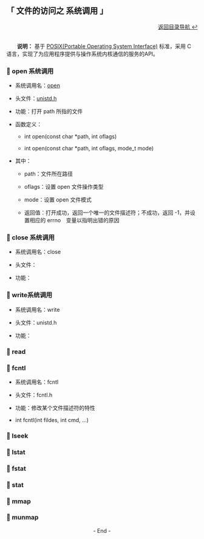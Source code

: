 ## 「 文件的访问之 系统调用 」

<div align="right">
    <a href="https://github.com/fmw666/Linux#-目录导航">返回目录导航 ↩</a>
</div>

<br>

&emsp;&emsp;**说明：** 基于 [POSIX(Portable Operating System Interface)](#welcome) 标准，采用 C 语言，实现了为应用程序提供与操作系统内核通信的服务的API。

### 💬 open 系统调用

+ 系统调用名：[open](#welcome)

+ 头文件：[unistd.h](#welcome)

+ 功能：打开 path 所指的文件

+ 函数定义：

    + int open(const char *path, int oflags)

    + int open(const char *path, int oflags, mode_t mode)

+ 其中：

    + path：文件所在路径

    + oflags：设置 open 文件操作类型

    + mode：设置 open 文件模式

    + 返回值：打开成功，返回一个唯一的文件描述符；不成功，返回 -1，并设置相应的 errno　变量以指明出错的原因

### 💬 close 系统调用

+ 系统调用名：close

+ 头文件：

+ 功能：

### 💬 write系统调用

+ 系统调用名：write

+ 头文件：unistd.h

+ 功能：

### 💬 read

### 💬 fcntl

+ 系统调用名：fcntl

+ 头文件：fcntl.h

+ 功能：修改某个文件描述符的特性

+ int fcntl(int fildes, int cmd, ...)

### 💬 lseek

### 💬 lstat


### 💬 fstat


### 💬 stat

### 💬 mmap

### 💬 munmap

<div align="center">
    - End -
</div>